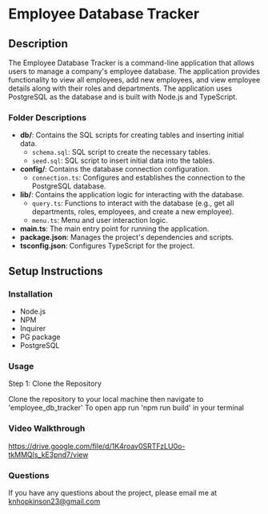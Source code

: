 # Employee Database Tracker

## Description

The Employee Database Tracker is a command-line application that allows users to manage a company's employee database. The application provides functionality to view all employees, add new employees, and view employee details along with their roles and departments. The application uses PostgreSQL as the database and is built with Node.js and TypeScript.


### Folder Descriptions

- **db/**: Contains the SQL scripts for creating tables and inserting initial data.
  - `schema.sql`: SQL script to create the necessary tables.
  - `seed.sql`: SQL script to insert initial data into the tables.
- **config/**: Contains the database connection configuration.
  - `connection.ts`: Configures and establishes the connection to the PostgreSQL database.
- **lib/**: Contains the application logic for interacting with the database.
  - `query.ts`: Functions to interact with the database (e.g., get all departments, roles, employees, and create a new employee).
  - `menu.ts`: Menu and user interaction logic.
- **main.ts**: The main entry point for running the application.
- **package.json**: Manages the project's dependencies and scripts.
- **tsconfig.json**: Configures TypeScript for the project.

## Setup Instructions

### Installation

- Node.js 
- NPM
- Inquirer
- PG package
- PostgreSQL 

### Usage

Step 1: Clone the Repository

Clone the repository to your local machine then navigate to 'employee_db_tracker'
To open app run 'npm run build' in your terminal

### Video Walkthrough
https://drive.google.com/file/d/1K4roav0SRTFzLU0o-tkMMQls_kE3pnd7/view

### Questions

If you have any questions about the project, please email me at knhopkinson23@gmail.com